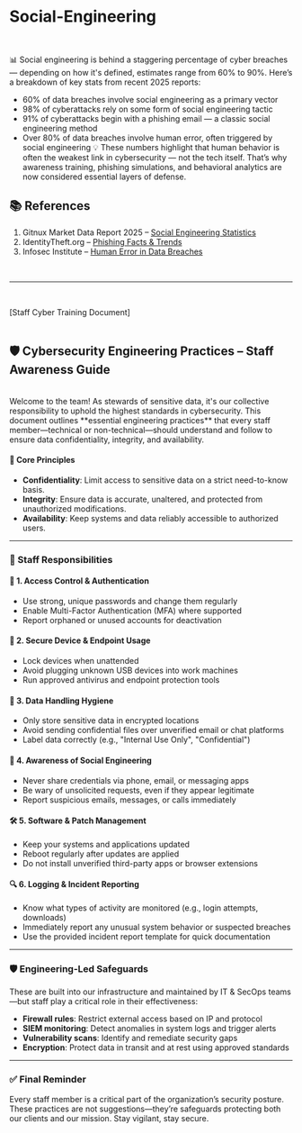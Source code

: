 # Social-Engineering
 <br>

📊 Social engineering is behind a staggering percentage of cyber breaches — depending on how it's defined, estimates range from 60% to 90%.
Here’s a breakdown of key stats from recent 2025 reports:
- 60% of data breaches involve social engineering as a primary vector
- 98% of cyberattacks rely on some form of social engineering tactic
- 91% of cyberattacks begin with a phishing email — a classic social engineering method
- Over 80% of data breaches involve human error, often triggered by social engineering
💡 These numbers highlight that human behavior is often the weakest link in cybersecurity — not the tech itself. That’s why awareness training, phishing simulations, and behavioral analytics are now considered essential layers of defense.

## 📚 References

1. Gitnux Market Data Report 2025 – [Social Engineering Statistics](https://gitnux.org/social-engineering-attacks-statistics/)
2. IdentityTheft.org – [Phishing Facts & Trends](https://identitytheft.org/statistics/)
3. Infosec Institute – [Human Error in Data Breaches](https://www.infosecinstitute.com/resources/security-awareness/human-error-responsible-data-breaches/)
 <br> 

---

  
  <br>
  
[Staff Cyber Training Document] 
 <br>  <br> 
## 🛡️ Cybersecurity Engineering Practices – Staff Awareness Guide
 <br> 
Welcome to the team! As stewards of sensitive data, it's our collective responsibility to uphold the highest standards in cybersecurity. This document outlines **essential engineering practices** that every staff member—technical or non-technical—should understand and follow to ensure data confidentiality, integrity, and availability.

#### 🔑 Core Principles

- **Confidentiality**: Limit access to sensitive data on a strict need-to-know basis.
- **Integrity**: Ensure data is accurate, unaltered, and protected from unauthorized modifications.
- **Availability**: Keep systems and data reliably accessible to authorized users.

---

### 🧠 Staff Responsibilities

#### 🔐 1. Access Control & Authentication
- Use strong, unique passwords and change them regularly
- Enable Multi-Factor Authentication (MFA) where supported
- Report orphaned or unused accounts for deactivation

#### 🚫 2. Secure Device & Endpoint Usage
- Lock devices when unattended
- Avoid plugging unknown USB devices into work machines
- Run approved antivirus and endpoint protection tools

#### 🧼 3. Data Handling Hygiene
- Only store sensitive data in encrypted locations
- Avoid sending confidential files over unverified email or chat platforms
- Label data correctly (e.g., "Internal Use Only", "Confidential")

#### 🧪 4. Awareness of Social Engineering
- Never share credentials via phone, email, or messaging apps
- Be wary of unsolicited requests, even if they appear legitimate
- Report suspicious emails, messages, or calls immediately

#### 🛠 5. Software & Patch Management
- Keep your systems and applications updated
- Reboot regularly after updates are applied
- Do not install unverified third-party apps or browser extensions

#### 🔍 6. Logging & Incident Reporting
- Know what types of activity are monitored (e.g., login attempts, downloads)
- Immediately report any unusual system behavior or suspected breaches
- Use the provided incident report template for quick documentation

---

### 🛡️ Engineering-Led Safeguards

These are built into our infrastructure and maintained by IT & SecOps teams—but staff play a critical role in their effectiveness:

- **Firewall rules**: Restrict external access based on IP and protocol
- **SIEM monitoring**: Detect anomalies in system logs and trigger alerts
- **Vulnerability scans**: Identify and remediate security gaps
- **Encryption**: Protect data in transit and at rest using approved standards

---

### ✅ Final Reminder

Every staff member is a critical part of the organization’s security posture. These practices are not suggestions—they’re safeguards protecting both our clients and our mission. Stay vigilant, stay secure.
